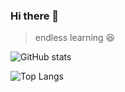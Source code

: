 ### Hi there 👋
> endless learning 😆

![GitHub stats](https://github-readme-stats.vercel.app/api?username=Appledayz&show_icons=true&theme=radical)

![Top Langs](https://github-readme-stats.vercel.app/api/top-langs/?username=Appledayz&layout=compact&theme=radical)

<!--
**Appledayz/Appledayz** is a ✨ _special_ ✨ repository because its `README.md` (this file) appears on your GitHub profile.

Here are some ideas to get you started:

- 🔭 I’m currently working on ...
- 🌱 I’m currently learning ...
- 👯 I’m looking to collaborate on ...
- 🤔 I’m looking for help with ...
- 💬 Ask me about ...
- 📫 How to reach me: ...
- 😄 Pronouns: ...
- ⚡ Fun fact: ...
-->

